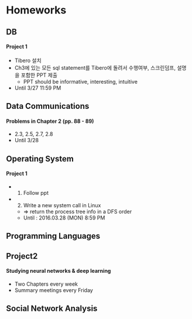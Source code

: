 # Homeworks

## DB

#### Project 1

* Tibero 설치
* Ch3에 있는 모든 sql statement를 Tibero에 돌려서 수행여부, 스크린덤프, 설명을 포함한 PPT 제출
    * PPT should be informative, interesting, intuitive
* Until 3/27 11:59 PM

## Data Communications

#### Problems in Chapter 2 (pp. 88 - 89)

* 2.3, 2.5, 2.7, 2.8
* Until 3/28

## Operating System

#### Project 1

* 1. Follow ppt
* 2. Write a new system call in Linux
    * => return the process tree info in a DFS order
    * Until : 2016.03.28 (MON) 8:59 PM

## Programming Languages

## Project2

#### Studying neural networks & deep learning

* Two Chapters every week
* Summary meetings every Friday

## Social Network Analysis